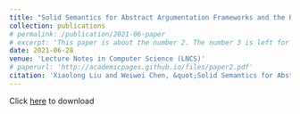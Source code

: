 ```yaml
---
title: "Solid Semantics for Abstract Argumentation Frameworks and the Preservation of Solid Semantic Properties"
collection: publications
# permalink: /publication/2021-06-paper
# excerpt: 'This paper is about the number 2. The number 3 is left for future work.'
date: 2021-06-28
venue: 'Lecture Notes in Computer Science (LNCS)'
# paperurl: 'http://academicpages.github.io/files/paper2.pdf'
citation: 'Xiaolong Liu and Weiwei Chen, &quot;Solid Semantics for Abstract Argumentation Frameworks and the Preservation of Solid Semantic Properties,&quot; in <i> Proceedings of 18th European Conference on Multi-Agent Systems (EUMAS 2021)</i>, in: LNCS, volume 12802, pp. 178--193, Springer, 2021.'
---
```


Click [here](https://drive.google.com/file/d/1HqjqvGLgQn1BqvT1Wf_hL4QecnzjAaHn/view?usp=sharing) to download

<!-- The contents above will be part of a list of publications, if the user clicks the link for the publication than the contents of section will be rendered as a full page, allowing you to provide more information about the paper for the reader. When publications are displayed as a single page, the contents of the above "citation" field will automatically be included below this section in a smaller font. -->
